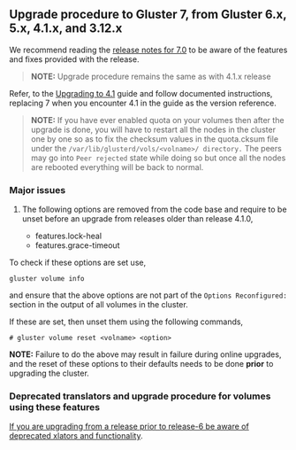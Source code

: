 ## Upgrade procedure to Gluster 7, from Gluster 6.x, 5.x, 4.1.x, and 3.12.x

We recommend reading the [release notes for 7.0](../release-notes/7.0.md) to be
aware of the features and fixes provided with the release.

> **NOTE:** Upgrade procedure remains the same as with 4.1.x release

Refer, to the [Upgrading to 4.1](./upgrade-to-4.1.md) guide and follow
documented instructions, replacing 7 when you encounter 4.1 in the guide as the
version reference.

> **NOTE:** If you have ever enabled quota on your volumes then after the upgrade
> is done, you will have to restart all the nodes in the cluster one by one so as to
> fix the checksum values in the quota.cksum file under the `/var/lib/glusterd/vols/<volname>/ directory.`
> The peers may go into `Peer rejected` state while doing so but once all the nodes are rebooted
> everything will be back to normal.

### Major issues

1.  The following options are removed from the code base and require to be unset
    before an upgrade from releases older than release 4.1.0,

    - features.lock-heal
    - features.grace-timeout

To check if these options are set use,

```console
gluster volume info
```

and ensure that the above options are not part of the `Options Reconfigured:`
section in the output of all volumes in the cluster.

If these are set, then unset them using the following commands,

```{ .console .no-copy }
# gluster volume reset <volname> <option>
```

**NOTE:** Failure to do the above may result in failure during online upgrades,
and the reset of these options to their defaults needs to be done **prior** to
upgrading the cluster.

### Deprecated translators and upgrade procedure for volumes using these features

[If you are upgrading from a release prior to release-6 be aware of deprecated xlators and functionality](https://docs.gluster.org/en/latest/Upgrade-Guide/upgrade-to-6/#deprecated-translators-and-upgrade-procedure-for-volumes-using-these-features).
